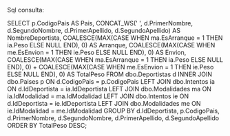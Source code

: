 Sql consulta:

SELECT 
    p.CodigoPais AS Pais,
    CONCAT_WS(' ', d.PrimerNombre, d.SegundoNombre, d.PrimerApellido, d.SegundoApellido) AS NombreDeportista,
    COALESCE(MAX(CASE WHEN ma.EsArranque = 1 THEN ia.Peso ELSE NULL END), 0) AS Arranque,
    COALESCE(MAX(CASE WHEN me.EsEnvion = 1 THEN ie.Peso ELSE NULL END), 0) AS Envion,
    COALESCE(MAX(CASE WHEN ma.EsArranque = 1 THEN ia.Peso ELSE NULL END), 0) + 
    COALESCE(MAX(CASE WHEN me.EsEnvion = 1 THEN ie.Peso ELSE NULL END), 0) AS TotalPeso
FROM dbo.Deportistas d
INNER JOIN dbo.Paises p ON d.CodigoPais = p.CodigoPais
LEFT JOIN dbo.Intentos ia ON d.IdDeportista = ia.IdDeportista
LEFT JOIN dbo.Modalidades ma ON ia.IdModalidad = ma.IdModalidad
LEFT JOIN dbo.Intentos ie ON d.IdDeportista = ie.IdDeportista
LEFT JOIN dbo.Modalidades me ON ie.IdModalidad = me.IdModalidad
GROUP BY 
    d.IdDeportista, 
    p.CodigoPais, 
    d.PrimerNombre, 
    d.SegundoNombre, 
    d.PrimerApellido, 
    d.SegundoApellido
ORDER BY 
    TotalPeso DESC;
